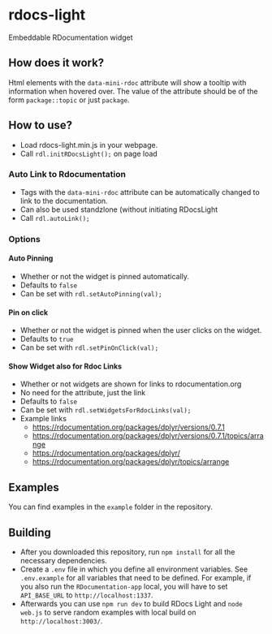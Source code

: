 # rdocs-light
Embeddable RDocumentation widget

## How does it work?

Html elements with the `data-mini-rdoc` attribute will show a tooltip with information when hovered over. The value of the attribute should be of the form `package::topic` or just `package`.

## How to use?
- Load rdocs-light.min.js in your webpage.
- Call `rdl.initRDocsLight();` on page load

### Auto Link to Rdocumentation
- Tags with the `data-mini-rdoc` attribute can be automatically changed to link to the documentation.
- Can also be used standzlone (without initiating RDocsLight
- Call `rdl.autoLink();`

### Options
#### Auto Pinning 
- Whether or not the widget is pinned automatically.
- Defaults to `false`
- Can be set with `rdl.setAutoPinning(val);`

#### Pin on click
- Whether or not the widget is pinned when the user clicks on the widget.
- Defaults to `true`
- Can be set with `rdl.setPinOnClick(val);`

#### Show Widget also for Rdoc Links
- Whether or not widgets are shown for links to rdocumentation.org
- No need for the attribute, just the link 
- Defaults to `false`
- Can be set with `rdl.setWidgetsForRdocLinks(val);`
- Example links
  - https://rdocumentation.org/packages/dplyr/versions/0.7.1
  - https://rdocumentation.org/packages/dplyr/versions/0.7.1/topics/arrange
  - https://rdocumentation.org/packages/dplyr/
  - https://rdocumentation.org/packages/dplyr/topics/arrange 

## Examples

You can find examples in the `example` folder in the repository.

## Building

- After you downloaded this repository, run `npm install` for all the necessary dependencies.
- Create a `.env` file in which you define all environment variables. See `.env.example` for all variables that need to be defined. For example, if you also run the `RDocumentation-app` local, you will have to set `API_BASE_URL` to `http://localhost:1337`.
- Afterwards you can use `npm run dev` to build RDocs Light and `node web.js` to serve random examples with local build on `http://localhost:3003/`.
